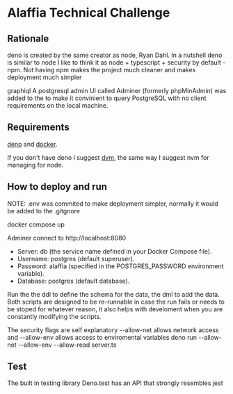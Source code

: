 # Alaffia Technical Challenge

## Rationale

deno is created by the same creator as node, Ryan Dahl. In a nutshell deno is similar to node I like to think it as node + typescript + security by default - npm. Not having npm makes the project much cleaner and makes deployment much simpler


graphiql
A postgresql admin UI called Adminer (formerly phpMinAdmin) was added to the to make it convinient to query PostgreSQL with no client requirements on the local machine.


## Requirements 
[deno](https://deno.com/) and [docker](https://www.docker.com/). 

If you don't have deno I suggest [dvm](https://github.com/justjavac/dvm), the same way I suggest nvm for managing for node. 

## How to deploy and run

NOTE: .env was commited to make deployment simpler, normally it would be added to the .gitgnore

docker compose up

Adminer connect to http://localhost:8080

* Server: db (the service name defined in your Docker Compose file).
* Username: postgres (default superuser).
* Password: alaffia (specified in the POSTGRES_PASSWORD environment variable).
* Database: postgres (default database).

Run the the ddl to define the schema for the data, the dml to add the data. Both scripts are designed to be re-runnable in case the run fails or needs to be stoped for whatever reason, it also helps with develoment when you are constantly modifying the scripts.

The security flags are self explanatory --allow-net allows network access and --allow-env allows access to enviromental variables
deno run --allow-net --allow-env  --allow-read server.ts

## Test

The built in testing library Deno.test has an API that strongly resembles jest